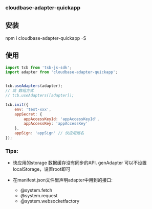 ### cloudbase-adapter-quickapp

## 安装

npm i cloudbase-adapter-quickapp -S

## 使用

```js
import tcb from 'tsb-js-sdk';
import adapter from 'cloudbase-adapter-quickapp';


tcb.useAdapters(adapter);
// 或 数组方式
// tcb.useAdapters([adapter]);

tcb.init({
    env: 'test-xxx',
    appSecret: {
        appAccessKeyId: 'appAccessKeyId',
        appAccessKey: 'appAccessKey'
    },
    appSign: 'appSign' // 快应用报名
});

```

### Tips:

- 快应用的storage 数据缓存没有同步的API. genAdapter 可以不设置localStorage，设置root即可

- 在manifest.json文件里声明adapter中用到的接口:

    - @system.fetch
    - @system.request
    - @system.websocketfactory